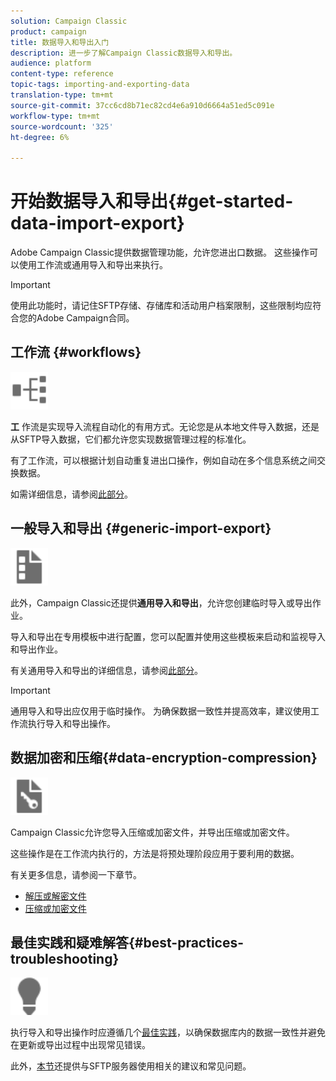 ```yaml
---
solution: Campaign Classic
product: campaign
title: 数据导入和导出入门
description: 进一步了解Campaign Classic数据导入和导出。
audience: platform
content-type: reference
topic-tags: importing-and-exporting-data
translation-type: tm+mt
source-git-commit: 37cc6cd8b71ec82cd4e6a910d6664a51ed5c091e
workflow-type: tm+mt
source-wordcount: '325'
ht-degree: 6%

---
```



# 开始数据导入和导出{#get-started-data-import-export}

Adobe Campaign Classic提供数据管理功能，允许您进出口数据。 这些操作可以使用工作流或通用导入和导出来执行。

>[!IMPORTANT]
>
>使用此功能时，请记住SFTP存储、存储库和活动用户档案限制，这些限制均应符合您的Adobe Campaign合同。

## 工作流 {#workflows}

<img src="assets/do-not-localize/icon_workflows.svg" width="60px">

**工** 作流是实现导入流程自动化的有用方式。无论您是从本地文件导入数据，还是从SFTP导入数据，它们都允许您实现数据管理过程的标准化。

有了工作流，可以根据计划自动重复进出口操作，例如自动在多个信息系统之间交换数据。

如需详细信息，请参阅[此部分](../../platform/using/import-export-workflows.md)。

## 一般导入和导出 {#generic-import-export}

<img src="assets/do-not-localize/icon_templates.svg" width="60px">

此外，Campaign Classic还提供&#x200B;**通用导入和导出**，允许您创建临时导入或导出作业。

导入和导出在专用模板中进行配置，您可以配置并使用这些模板来启动和监视导入和导出作业。

有关通用导入和导出的详细信息，请参阅[此部分](../../platform/using/about-generic-imports-exports.md)。

>[!IMPORTANT]
>通用导入和导出应仅用于临时操作。 为确保数据一致性并提高效率，建议使用工作流执行导入和导出操作。

## 数据加密和压缩{#data-encryption-compression}

<img src="assets/do-not-localize/icon_encrypt.svg" width="60px">

Campaign Classic允许您导入压缩或加密文件，并导出压缩或加密文件。

这些操作是在工作流内执行的，方法是将预处理阶段应用于要利用的数据。

有关更多信息，请参阅一下章节。

* [解压或解密文件](../../platform/using/unzip-decrypt.md)
* [压缩或加密文件](../../platform/using/zip-encrypt.md)

## 最佳实践和疑难解答{#best-practices-troubleshooting}

<img src="assets/do-not-localize/icon_bestpractices.svg" width="60px">

执行导入和导出操作时应遵循几个[最佳实践](../../platform/using/import-export-best-practices.md)，以确保数据库内的数据一致性并避免在更新或导出过程中出现常见错误。

此外，[本节](../../platform/using/sftp-server-usage.md)还提供与SFTP服务器使用相关的建议和常见问题。
